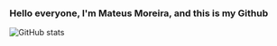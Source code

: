 ### Hello everyone, I'm Mateus Moreira, and this is my Github

![GitHub stats](https://github-readme-stats.vercel.app/api?username=Mateus-Moreira&show_icons=true&hide_border=true)


<!--
**Mateus-Moreira/Mateus-Moreira** is a ✨ _special_ ✨ repository because its `README.md` (this file) appears on your GitHub profile.

Here are some ideas to get you started:

- 🔭 I’m currently working on ...
- 🌱 I’m currently learning ...
- 👯 I’m looking to collaborate on ...
- 🤔 I’m looking for help with ...
- 💬 Ask me about ...
- 📫 How to reach me: ...
- 😄 Pronouns: ...
- ⚡ Fun fact: ...
-->

